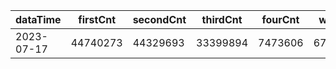 |dataTime|firstCnt|secondCnt|thirdCnt|fourCnt|winCnt|vrate|wrate|
|-|-|-|-|-|-|-|-|
|2023-07-17|44740273|44329693|33399894|7473606|6713267|86.7%|14.3%|